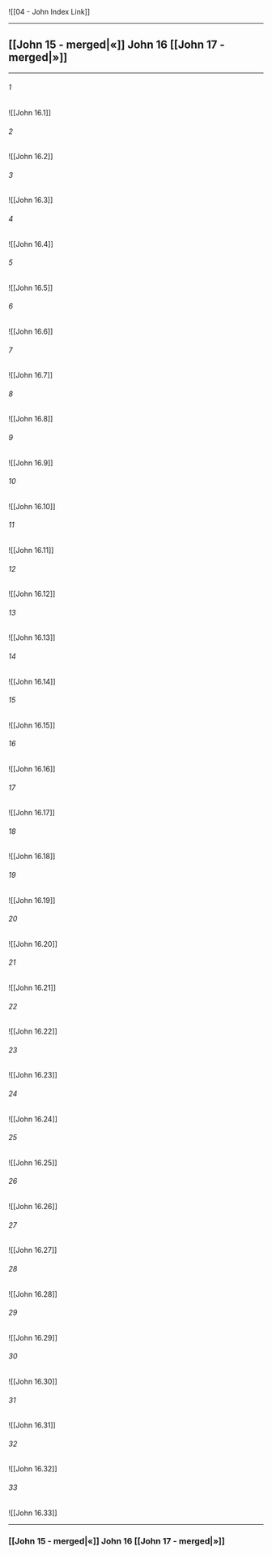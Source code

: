 ![[04 - John Index Link]]

---
##  [[John 15 - merged|«]] John 16 [[John 17 - merged|»]]

---

###### 1
![[John 16.1]] 

###### 2
![[John 16.2]] 

###### 3
![[John 16.3]] 

###### 4
![[John 16.4]]

###### 5 
![[John 16.5]] 

###### 6
![[John 16.6]] 

###### 7
![[John 16.7]] 

###### 8
![[John 16.8]] 

###### 9
![[John 16.9]] 

###### 10
![[John 16.10]] 

###### 11
![[John 16.11]] 

###### 12
![[John 16.12]]

###### 13
![[John 16.13]] 

###### 14
![[John 16.14]] 

###### 15
![[John 16.15]]

###### 16
![[John 16.16]] 

###### 17
![[John 16.17]]

###### 18
![[John 16.18]] 

###### 19
![[John 16.19]] 

###### 20
![[John 16.20]]

###### 21
![[John 16.21]] 

###### 22
![[John 16.22]] 

###### 23
![[John 16.23]]

###### 24
![[John 16.24]] 

###### 25
![[John 16.25]]

###### 26
![[John 16.26]] 

###### 27
![[John 16.27]] 

###### 28
![[John 16.28]]

###### 29
![[John 16.29]] 

###### 30
![[John 16.30]] 

###### 31
![[John 16.31]] 

###### 32
![[John 16.32]] 

###### 33
![[John 16.33]]


---
###  [[John 15 - merged|«]] John 16 [[John 17 - merged|»]]